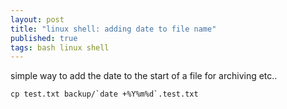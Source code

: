 ```yaml
---
layout: post
title: "linux shell: adding date to file name"
published: true
tags: bash linux shell
---
```

simple way to add the date to the start of a file for archiving etc..

``` shell
cp test.txt backup/`date +%Y%m%d`.test.txt
```
